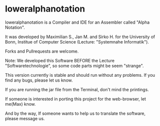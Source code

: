 # loweralphanotation

loweralphanotation is a Compiler and IDE for an Assembler called "Alpha Notation".

It was developed by Maximilian S., Jan M. and Sirko H. for the University of Bonn, Institue of Computer Science (Lecture: "Systemnahe Informatik").

Forks and Pullrequests are welcome.

Note: We developed this Software BEFORE the Lecture "Softwaretechnologie", so some code parts might be seem "strange".

This version currently is stable and should run without any problems. If you find any bugs, please let us know.

If you are running the jar file from the Terminal, don't mind the printings.

If someone is interested in porting this project for the web-browser, let me(Max) know.

And by the way, If someone wants to help us to translate the software, please message us.

 
